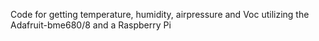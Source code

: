 Code for getting temperature, humidity, airpressure and Voc 
utilizing the Adafruit-bme680/8 and a Raspberry Pi
